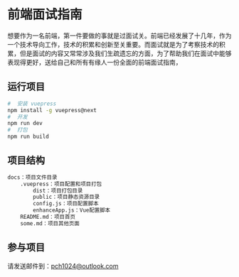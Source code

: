 # 前端面试指南

想要作为一名前端，第一件要做的事就是过面试关。前端已经发展了十几年，作为一个技术导向工作，技术的积累和创新至关重要。而面试就是为了考察技术的积累，但是面试的内容又常常涉及我们生疏遗忘的方面，为了帮助我们在面试中能够表现得更好，送给自己和所有有缘人一份全面的前端面试指南，

## 运行项目

```sh
#  安装 vuepress
npm install -g vuepress@next
#  开发
npm run dev
#  打包
npm run build
```

## 项目结构

```s
docs：项目文件目录
    .vuepress：项目配置和项目打包
        dist：项目打包目录
        public：项目静态资源目录
        config.js：项目配置脚本
        enhanceApp.js：Vue配置脚本
    README.md：项目首页
    some.md：项目其他页面
```

## 参与项目

请发送邮件到：pch1024@outlook.com
